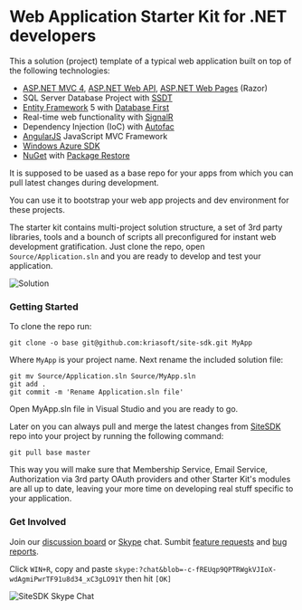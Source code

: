 # Web Application Starter Kit for .NET developers

This a solution (project) template of a typical web application built on top of the following technologies:

 - [ASP.NET MVC 4](http://www.asp.net/mvc/mvc4), [ASP.NET Web API](http://www.asp.net/web-api), [ASP.NET Web Pages](http://www.asp.net/web-pages) (Razor)
 - SQL Server Database Project with [SSDT](http://msdn.microsoft.com/en-us/data/tools.aspx)
 - [Entity Framework](http://msdn.microsoft.com/en-us/data/ef.aspx) 5 with [Database First](http://msdn.microsoft.com/en-us/data/jj206878.aspx)
 - Real-time web functionality with [SignalR](http://www.asp.net/signalr)
 - Dependency Injection (IoC) with [Autofac](http://code.google.com/p/autofac/)
 - [AngularJS](http://angularjs.org) JavaScript MVC Framework
 - [Windows Azure SDK](http://www.windowsazure.com/en-us/develop/net/)
 - [NuGet](http://nuget.org/) with [Package Restore](http://docs.nuget.org/docs/workflows/using-nuget-without-committing-packages)

It is supposed to be uased as a base repo for your apps from which you can pull latest changes during development.

You can use it to bootstrap your web app projects and dev environment for these projects.

The starter kit contains multi-project solution structure, a set of 3rd party libraries, tools and a bounch of scripts all preconfigured for instant web development gratification. Just clone the repo, open ```Source/Application.sln``` and you are ready to develop and test your application.

![Solution](http://i.imgur.com/mGy9OWv.png)

### Getting Started

To clone the repo run:

    git clone -o base git@github.com:kriasoft/site-sdk.git MyApp

Where ```MyApp``` is your project name. Next rename the included solution file:

    git mv Source/Application.sln Source/MyApp.sln
    git add .
    git commit -m 'Rename Application.sln file'

Open MyApp.sln file in Visual Studio and you are ready to go.

Later on you can always pull and merge the latest changes from [SiteSDK](https://github.com/kriasoft/site-sdk) repo into your project by running the following command:

    git pull base master

This way you will make sure that Membership Service, Email Service, Authorization via 3rd party OAuth providers and other Starter Kit's modules are all up to date, leaving your more time on developing real stuff specific to your application.

### Get Involved

Join our [discussion board](https://groups.google.com/forum/?fromgroups=#!forum/sitesdk) or [Skype](http://www.skype.com) chat. Sumbit [feature requests](https://github.com/kriasoft/site-sdk/issues/new?labels=enhancement) and [bug reports](https://github.com/kriasoft/site-sdk/issues/new?labels=bug).

Click `WIN+R`, copy and paste `skype:?chat&blob=-c-fREUqp9QPTRWgkVJIoX-wdAgmiPwrTF91u8d34_xC3gLO91Y` then hit `[OK]`

![SiteSDK Skype Chat](http://i.imgur.com/Nq9Q7.png)
